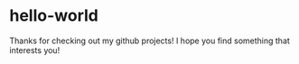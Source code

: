 # hello-world

Thanks for checking out my github projects! I hope you find something that interests you!
